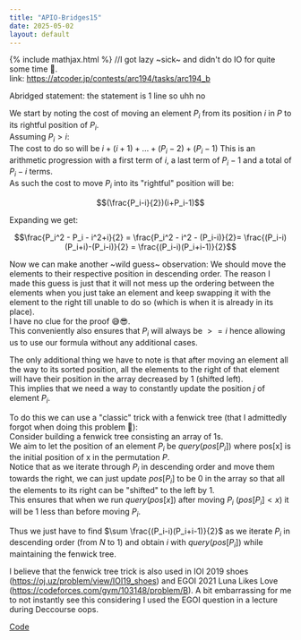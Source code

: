 ```yaml
---
title: "APIO-Bridges15"
date: 2025-05-02
layout: default
---
```


{% include mathjax.html %}
//I got lazy ~sick~ and didn't do IO for quite some time 🤡.  
link: https://atcoder.jp/contests/arc194/tasks/arc194_b

Abridged statement: the statement is 1 line so uhh no


We start by noting the cost of moving an element $P_i$ from its position $i$ in $P$ to its rightful position of $P_i$.  
Assuming $P_i > i$:  
The cost to do so will be $i + (i+1) + ... + (P_i-2) + (P_i-1)$
This is an arithmetic progression with a first term of $i$, a last term of $P_i-1$ and a total of $P_i-i$ terms.  
As such the cost to move $P_i$ into its "rightful" position will be: 

$$(\frac{P_i-i}{2})(i+P_i-1)$$  

Expanding we get:

$$\frac{P_i^2 - P_i - i^2+i}{2} = \frac{P_i^2 - i^2 - (P_i-i)}{2}= \frac{(P_i-i)(P_i+i)-(P_i-i)}{2} = \frac{(P_i-i)(P_i+i-1)}{2}$$  

Now we can make another ~wild guess~ observation:
We should move the elements to their respective position in descending order. The reason I made this guess is just that it will not mess up the ordering between the elements when you just take an element and keep swapping it with the element to the right till unable to do so (which is when it is already in its place).  
I have no clue for the proof 😅😎.  
This conveniently also ensures that $P_i$ will always be $>= i$  hence allowing us to use our formula without any additional cases.  


The only additional thing we have to note is that after moving an element all the way to its sorted position, all the elements to the right of that element will have their position in the array decreased by 1 (shifted left).  
This implies that we need a way to constantly update the position $j$ of element $P_i$.  


To do this we can use a "classic" trick with a fenwick tree (that I admittedly forgot when doing this problem 🤡):  
Consider building a fenwick tree consisting an array of 1s.  
We aim to let the position of an element $P_i$ be $query(pos[P_i])$ where pos[x] is the initial position of x in the permutation $P$.  
Notice that as we iterate through $P_i$ in descending order and move them towards the right, we can just update $pos[P_i]$ to be 0 in the array so that all the elements to its right can be "shifted" to the left by 1.  
This ensures that when we run $query(pos[x])$ after moving $P_i$ ($pos[P_i]<x$) it will be 1 less than before moving $P_i$.  

Thus we just have to find  $\sum \frac{(P_i-i)(P_i+i-1)}{2}$ as we iterate $P_i$ in descending order (from $N$ to $1$) and obtain $i$ with $query(pos[P_i])$ while maintaining the fenwick tree.  



I believe that the fenwick tree trick is also used in IOI 2019 shoes (https://oj.uz/problem/view/IOI19_shoes) and EGOI 2021 Luna Likes Love (https://codeforces.com/gym/103148/problem/B). A bit embarrassing for me to not instantly see this considering I used the EGOI question in a lecture during Deccourse oops. 


[Code](https://atcoder.jp/contests/arc194/submissions/66169581)
